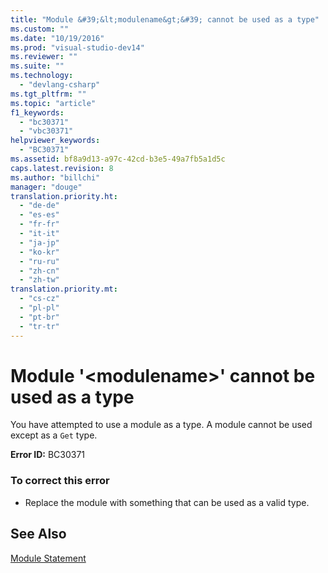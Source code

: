 ```yaml
---
title: "Module &#39;&lt;modulename&gt;&#39; cannot be used as a type"
ms.custom: ""
ms.date: "10/19/2016"
ms.prod: "visual-studio-dev14"
ms.reviewer: ""
ms.suite: ""
ms.technology: 
  - "devlang-csharp"
ms.tgt_pltfrm: ""
ms.topic: "article"
f1_keywords: 
  - "bc30371"
  - "vbc30371"
helpviewer_keywords: 
  - "BC30371"
ms.assetid: bf8a9d13-a97c-42cd-b3e5-49a7fb5a1d5c
caps.latest.revision: 8
ms.author: "billchi"
manager: "douge"
translation.priority.ht: 
  - "de-de"
  - "es-es"
  - "fr-fr"
  - "it-it"
  - "ja-jp"
  - "ko-kr"
  - "ru-ru"
  - "zh-cn"
  - "zh-tw"
translation.priority.mt: 
  - "cs-cz"
  - "pl-pl"
  - "pt-br"
  - "tr-tr"
---
```

# Module &#39;&lt;modulename&gt;&#39; cannot be used as a type
You have attempted to use a module as a type. A module cannot be used except as a `Get` type.  
  
 **Error ID:** BC30371  
  
### To correct this error  
  
-   Replace the module with something that can be used as a valid type.  
  
## See Also  
 [Module Statement](../Topic/Module%20Statement.md)